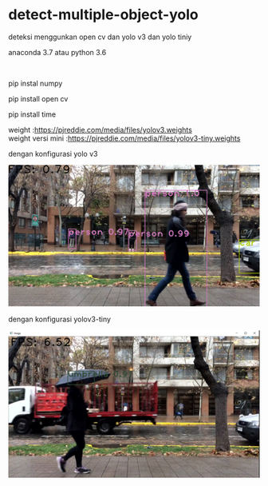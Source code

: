 # detect-multiple-object-yolo
deteksi menggunkan open cv dan yolo v3 dan yolo tiniy
<p>anaconda 3.7 atau python 3.6</p>
<br>
<p>pip instal numpy</p>
<p>pip install open cv </p>
<p>pip install time</p> 

 weight :https://pjreddie.com/media/files/yolov3.weights
 <br>
 weight versi mini :https://pjreddie.com/media/files/yolov3-tiny.weights
 
 dengan konfigurasi yolo v3
 <p><img src="https://github.com/wedexyz/detect-multiple-object-yolo/blob/master/w1.png" style ></img></p>
 dengan konfigurasi yolov3-tiny
 <p><img src="https://github.com/wedexyz/detect-multiple-object-yolo/blob/master/w2.png" style ></img></p>
 
 
